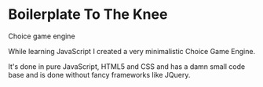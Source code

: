 # Boilerplate To The Knee
Choice game engine

While learning JavaScript I created a very minimalistic Choice Game Engine.

It's done in pure JavaScript, HTML5 and CSS and has a damn small code base and is done without fancy frameworks like JQuery.

